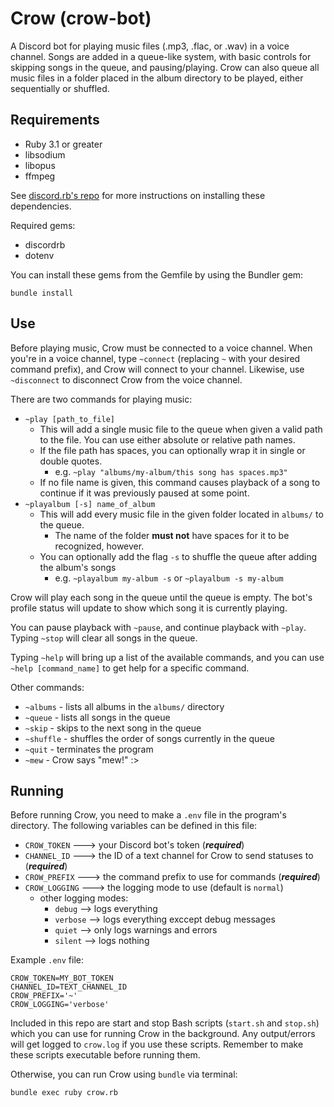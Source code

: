 # Crow (crow-bot)
A Discord bot for playing music files (.mp3, .flac, or .wav) in a voice channel. Songs are added in a queue-like system, with basic controls for skipping songs in the queue, and pausing/playing. Crow can also queue all music files in a folder placed in the album directory to be played, either sequentially or shuffled.

## Requirements

- Ruby 3.1 or greater
- libsodium
- libopus
- ffmpeg

See [discord.rb's repo](https://github.com/shardlab/discordrb) for more instructions on installing these dependencies.

Required gems:
- discordrb
- dotenv

You can install these gems from the Gemfile by using the Bundler gem:
```
bundle install
```

## Use

Before playing music, Crow must be connected to a voice channel. When you're in a voice channel, type `~connect` (replacing `~` with your desired command prefix), and Crow will connect to your channel. Likewise, use `~disconnect` to disconnect Crow from the voice channel.

There are two commands for playing music:
- `~play [path_to_file]`
    - This will add a single music file to the queue when given a valid path to the file. You can use either absolute or relative path names.
    - If the file path has spaces, you can optionally wrap it in single or double quotes.
        - e.g. `~play "albums/my-album/this song has spaces.mp3"`
    - If no file name is given, this command causes playback of a song to continue if it was previously paused at some point.
- `~playalbum [-s] name_of_album`
    - This will add every music file in the given folder located in `albums/` to the queue.
        - The name of the folder **must not** have spaces for it to be recognized, however.
    - You can optionally add the flag `-s` to shuffle the queue after adding the album's songs
        - e.g. `~playalbum my-album -s` or `~playalbum -s my-album`

Crow will play each song in the queue until the queue is empty. The bot's profile status will update to show which song it is currently playing.

You can pause playback with `~pause`, and continue playback with `~play`. Typing `~stop` will clear all songs in the queue.

Typing `~help` will bring up a list of the available commands, and you can use `~help [command_name]` to get help for a specific command.

Other commands:
- `~albums` - lists all albums in the `albums/` directory
- `~queue` - lists all songs in the queue
- `~skip` - skips to the next song in the queue
- `~shuffle` - shuffles the order of songs currently in the queue
- `~quit` - terminates the program
- `~mew` - Crow says "mew!" :>


## Running

Before running Crow, you need to make a `.env` file in the program's directory. The following variables can be defined in this file:
- `CROW_TOKEN`  ---> your Discord bot's token (***required***)
- `CHANNEL_ID`  ---> the ID of a text channel for Crow to send statuses to (***required***)
- `CROW_PREFIX` ---> the command prefix to use for commands (***required***)
- `CROW_LOGGING` ---> the logging mode to use (default is `normal`)
    - other logging modes:
        - `debug` --> logs everything
        - `verbose` --> logs everything exccept debug messages
        - `quiet` --> only logs warnings and errors
        - `silent` --> logs nothing

Example `.env` file:
```
CROW_TOKEN=MY_BOT_TOKEN
CHANNEL_ID=TEXT_CHANNEL_ID
CROW_PREFIX='~'
CROW_LOGGING='verbose'
```

Included in this repo are start and stop Bash scripts (`start.sh` and `stop.sh`) which you can use for running Crow in the background. Any output/errors will get logged to `crow.log` if you use these scripts. Remember to make these scripts executable before running them.

Otherwise, you can run Crow using `bundle` via terminal:
```
bundle exec ruby crow.rb
```